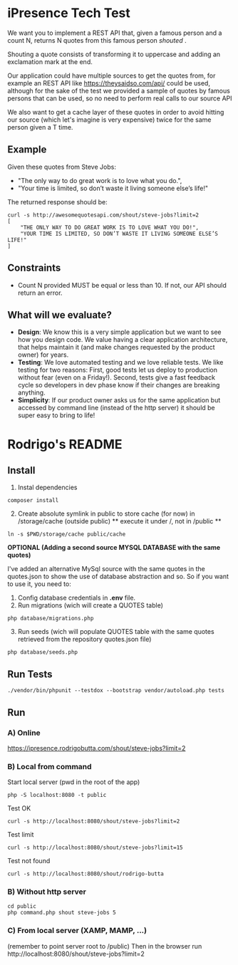 # iPresence Tech Test 



We want you to implement a REST API that, given a famous person and a count N, returns N quotes from this famous person _shouted_ .

Shouting a quote consists of transforming it to uppercase and adding an exclamation mark at the end. 

Our application could have multiple sources to get the quotes from, for example an REST API like https://theysaidso.com/api/ could be used, 
although for the sake of the test we provided a sample of quotes by famous persons that can be used, so no need to perform real calls to our source API

We also want to get a cache layer of these quotes in order to avoid hitting our source (which let's imagine is very expensive) twice for the same person given a T time.

## Example 

Given these quotes from Steve Jobs:
- "The only way to do great work is to love what you do.",
- "Your time is limited, so don’t waste it living someone else’s life!"

The returned response should be:
```
curl -s http://awesomequotesapi.com/shout/steve-jobs?limit=2
[
    "THE ONLY WAY TO DO GREAT WORK IS TO LOVE WHAT YOU DO!",
    "YOUR TIME IS LIMITED, SO DON’T WASTE IT LIVING SOMEONE ELSE’S LIFE!"
]
```

## Constraints 
- Count N provided MUST be equal or less than 10. If not, our API should return an error.

## What will we evaluate?
* **Design**: We know this is a very simple application but we want to see how you design code. We value having a clear application architecture, that helps maintain it (and make changes requested by the product owner) for years.
* **Testing**: We love automated testing and we love reliable tests. We like testing for two reasons: First, good tests let us deploy to production without fear (even on a Friday!). Second, tests give a fast feedback cycle so developers in dev phase know if their changes are breaking anything.
* **Simplicity**: If our product owner asks us for the same application but accessed by command line (instead of the http server) it should be super easy to bring to life!




# Rodrigo's README



## Install

1) Instal dependencies
```
composer install
```

2) Create absolute symlink in public to store cache (for now) in /storage/cache (outside public) 
** execute it under /, not in /public **
```
ln -s $PWD/storage/cache public/cache
```


**OPTIONAL (Adding a second source MYSQL DATABASE with the same quotes)**

I've added an alternative MySql source with the same quotes in the quotes.json to show the use of database abstraction and so.
So if you want to use it, you need to:
1) Config database credentials in **.env** file.
2) Run migrations (wich will create a QUOTES table) 
```
php database/migrations.php
```
3) Run seeds (wich will populate QUOTES table with the same quotes retrieved from the repository quotes.json file) 
```
php database/seeds.php
```



## Run Tests
```
./vendor/bin/phpunit --testdox --bootstrap vendor/autoload.php tests
```


## Run


### A) Online

https://ipresence.rodrigobutta.com/shout/steve-jobs?limit=2


### B) Local from command 

Start local server (pwd in the root of the app)
```
php -S localhost:8080 -t public
```

Test OK
```
curl -s http://localhost:8080/shout/steve-jobs?limit=2
```

Test limit
```
curl -s http://localhost:8080/shout/steve-jobs?limit=15
```

Test not found
```
curl -s http://localhost:8080/shout/rodrigo-butta
```


### B) Without http server
```
cd public
php command.php shout steve-jobs 5
```


### C) From local server (XAMP, MAMP, ...)

(remember to point server root to /public)
Then in the browser run http://localhost:8080/shout/steve-jobs?limit=2


